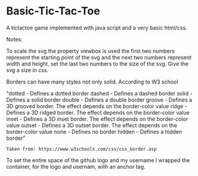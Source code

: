 # Basic-Tic-Tac-Toe
A tictactoe game implemented with java script and a very basic html/css. 

Notes:

To scale the svg the property viewbox is used the first two numbers
represent the starting point of the svg and the next two numbers 
represent width and height, set the last two numbers to the size of the svg.
Give the svg a size in css.

Borders can have many styles not only solid. 
According to W3 school 

   "dotted - Defines a dotted border
    dashed - Defines a dashed border
    solid - Defines a solid border
    double - Defines a double border
    groove - Defines a 3D grooved border. The effect depends on the border-color value
    ridge - Defines a 3D ridged border. The effect depends on the border-color value
    inset - Defines a 3D inset border. The effect depends on the border-color value
    outset - Defines a 3D outset border. The effect depends on the border-color value
    none - Defines no border
    hidden - Defines a hidden border"

    Taken from: https://www.w3schools.com/css/css_border.asp


To set the entire space of the github logo and my username I wrapped the container, 
for the logo and usernam, with an anchor tag.